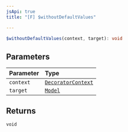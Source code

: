 ```yaml
---
jsApi: true
title: "[F] $withoutDefaultValues"

---
```

```ts
$withoutDefaultValues(context, target): void
```

## Parameters

| Parameter | Type |
| :------ | :------ |
| `context` | [`DecoratorContext`](../interfaces/DecoratorContext.md) |
| `target` | [`Model`](../interfaces/Model.md) |

## Returns

`void`
